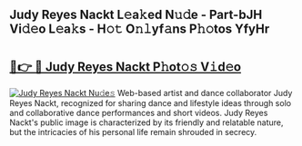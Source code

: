 ## Judy Reyes Nackt L𝚎a𝚔ed N𝚞𝚍e - Part-bJH Vi𝚍𝚎o L𝚎a𝚔s - H𝚘𝚝 O𝚗𝚕yf𝚊ns P𝚑𝚘tos YfyHr

# <h2><a href="http://kfc761.oniu.top/?m=Judy+Reyes+Nackt">🔗👉 🔴 Judy Reyes Nackt P𝚑ot𝚘𝚜 V𝚒d𝚎o</a></h2>

[![Judy Reyes Nackt Nu𝚍e𝚜](https://i.imgur.com/0qMVB7G.gif)](http://kfc761.oniu.top/?m=Judy+Reyes+Nackt)
Web-based artist and dance collaborator Judy Reyes Nackt, recognized for sharing dance and lifestyle ideas through solo and collaborative dance performances and short videos. Judy Reyes Nackt's public image is characterized by its friendly and relatable nature, but the intricacies of his personal life remain shrouded in secrecy.  
